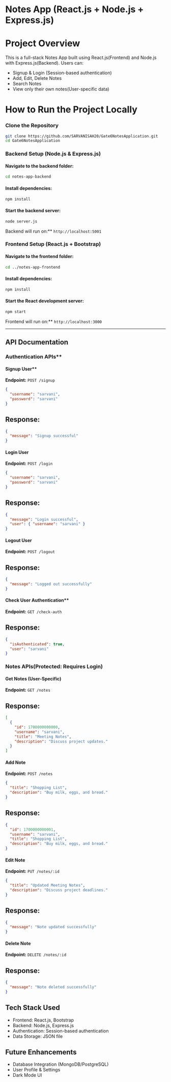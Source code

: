 # Notes App (React.js + Node.js + Express.js)

# Project Overview

This is a full-stack Notes App built using React.js(Frontend) and Node.js with Express.js(Backend). 
Users can:

- Signup & Login (Session-based authentication)
- Add, Edit, Delete Notes
- Search Notes
- View only their own notes(User-specific data)

# How to Run the Project Locally

### Clone the Repository

```sh
git clone https://github.com/SARVANISAH20/Gate6NotesApplication.git
cd Gate6NotesApplication
```

### Backend Setup (Node.js & Express.js)

#### Navigate to the backend folder:

```sh
cd notes-app-backend
```

#### Install dependencies:

```sh
npm install
```

#### Start the backend server:

```sh
node server.js
```

Backend will run on:** `http://localhost:5001`


### Frontend Setup (React.js + Bootstrap)

#### Navigate to the frontend folder:

```sh
cd ../notes-app-frontend
```

#### Install dependencies:

```sh
npm install
```

#### Start the React development server:

```sh
npm start
```

Frontend will run on:** `http://localhost:3000`

---

##  API Documentation

###  Authentication APIs**

#### Signup User**

**Endpoint:** `POST /signup`

```json
{
  "username": "sarvani",
  "password": "sarvani"
}
```

## Response:

```json
{
  "message": "Signup successful"
}
```

#### Login User

**Endpoint:** `POST /login`

```json
{
  "username": "sarvani",
  "password": "sarvani"
}
```

## Response:

```json
{
  "message": "Login successful",
  "user": { "username": "sarvani" }
}
```

#### Logout User

**Endpoint:** `POST /logout` 

## Response:

```json
{
  "message": "Logged out successfully"
}
```

#### Check User Authentication**

**Endpoint:** `GET /check-auth` 

## Response:

```json
{
  "isAuthenticated": true,
  "user": "sarvani"
}
```

### Notes APIs(Protected: Requires Login)

#### Get Notes (User-Specific)

**Endpoint:** `GET /notes` 

## Response:

```json
[
  {
    "id": 1700000000000,
    "username": "sarvani",
    "title": "Meeting Notes",
    "description": "Discuss project updates."
  }
]
```

#### Add Note

**Endpoint:** `POST /notes`

```json
{
  "title": "Shopping List",
  "description": "Buy milk, eggs, and bread."
}
```

## Response:

```json
{
  "id": 1700000000001,
  "username": "sarvani",
  "title": "Shopping List",
  "description": "Buy milk, eggs, and bread."
}
```

#### Edit Note

**Endpoint:** `PUT /notes/:id`

```json
{
  "title": "Updated Meeting Notes",
  "description": "Discuss project deadlines."
}
```

## Response:

```json
{
  "message": "Note updated successfully"
}
```

#### Delete Note

**Endpoint:** `DELETE /notes/:id` 

## Response:

```json
{
  "message": "Note deleted successfully"
}
```

## Tech Stack Used

- Frontend: React.js, Bootstrap
- Backend: Node.js, Express.js
- Authentication: Session-based authentication
- Data Storage: JSON file

## Future Enhancements

-  Database Integration (MongoDB/PostgreSQL)
-  User Profile & Settings
-  Dark Mode UI



